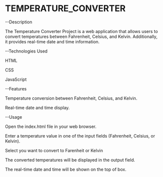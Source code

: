 # TEMPERATURE_CONVERTER
--Description

The Temperature Converter Project is a web application that allows users to convert temperatures between Fahrenheit, Celsius, and Kelvin. Additionally, it provides real-time date and time information.

--Technologies Used

HTML

CSS

JavaScript

--Features

Temperature conversion between Fahrenheit, Celsius, and Kelvin.

Real-time date and time display.

--Usage

Open the index.html file in your web browser.

Enter a temperature value in one of the input fields (Fahrenheit, Celsius, or Kelvin).

Select you want to convert to Farenheit or Kelvin

The converted temperatures will be displayed in the output field.

The real-time date and time will be shown on the top of box.
